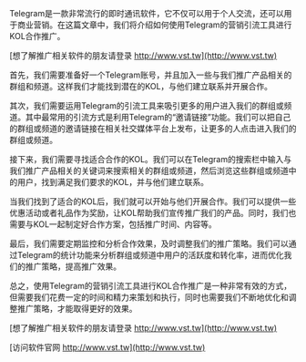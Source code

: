 Telegram是一款非常流行的即时通讯软件，它不仅可以用于个人交流，还可以用于商业营销。在这篇文章中，我们将介绍如何使用Telegram的营销引流工具进行KOL合作推广。

[想了解推广相关软件的朋友请登录 http://www.vst.tw](http://www.vst.tw)

首先，我们需要准备好一个Telegram账号，并且加入一些与我们推广产品相关的群组和频道。这样我们才能找到潜在的KOL，与他们建立联系并开展合作。

其次，我们需要运用Telegram的引流工具来吸引更多的用户进入我们的群组或频道。其中最常用的引流方式是利用Telegram的“邀请链接”功能。我们可以把自己的群组或频道的邀请链接在相关社交媒体平台上发布，让更多的人点击进入我们的群组或频道。

接下来，我们需要寻找适合合作的KOL。我们可以在Telegram的搜索栏中输入与我们推广产品相关的关键词来搜索相关的群组或频道，然后浏览这些群组或频道中的用户，找到满足我们要求的KOL，并与他们建立联系。

当我们找到了适合的KOL后，我们就可以开始与他们开展合作。我们可以提供一些优惠活动或者礼品作为奖励，让KOL帮助我们宣传推广我们的产品。同时，我们也需要与KOL一起制定好合作方案，包括推广时间、内容等。

最后，我们需要定期监控和分析合作效果，及时调整我们的推广策略。我们可以通过Telegram的统计功能来分析群组或频道中用户的活跃度和转化率，进而优化我们的推广策略，提高推广效果。

总之，使用Telegram的营销引流工具进行KOL合作推广是一种非常有效的方式，但需要我们花费一定的时间和精力来策划和执行，同时也需要我们不断地优化和调整推广策略，才能取得更好的效果。

[想了解推广相关软件的朋友请登录 http://www.vst.tw](http://www.vst.tw)


[访问软件官网 http://www.vst.tw](http://www.vst.tw)
